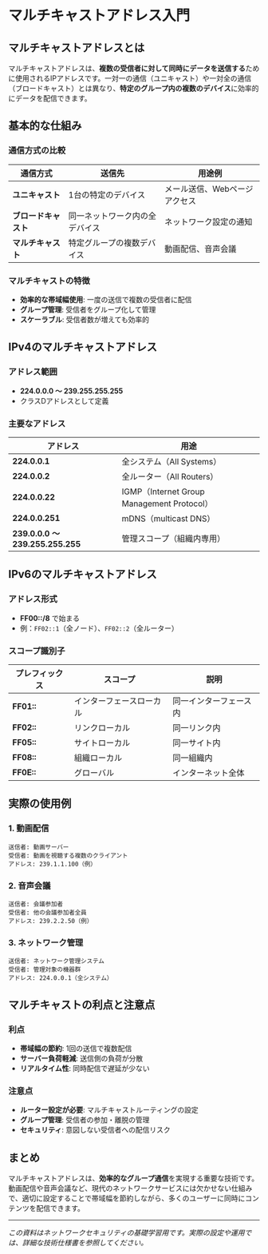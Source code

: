 # マルチキャストアドレス入門

## マルチキャストアドレスとは

マルチキャストアドレスは、**複数の受信者に対して同時にデータを送信する**ために使用されるIPアドレスです。一対一の通信（ユニキャスト）や一対全の通信（ブロードキャスト）とは異なり、**特定のグループ内の複数のデバイス**に効率的にデータを配信できます。

## 基本的な仕組み

### 通信方式の比較

| 通信方式 | 送信先 | 用途例 |
|---------|--------|--------|
| **ユニキャスト** | 1台の特定のデバイス | メール送信、Webページアクセス |
| **ブロードキャスト** | 同一ネットワーク内の全デバイス | ネットワーク設定の通知 |
| **マルチキャスト** | 特定グループの複数デバイス | 動画配信、音声会議 |

### マルチキャストの特徴

- **効率的な帯域幅使用**: 一度の送信で複数の受信者に配信
- **グループ管理**: 受信者をグループ化して管理
- **スケーラブル**: 受信者数が増えても効率的

## IPv4のマルチキャストアドレス

### アドレス範囲
- **224.0.0.0 ～ 239.255.255.255**
- クラスDアドレスとして定義

### 主要なアドレス

| アドレス | 用途 |
|---------|------|
| **224.0.0.1** | 全システム（All Systems） |
| **224.0.0.2** | 全ルーター（All Routers） |
| **224.0.0.22** | IGMP（Internet Group Management Protocol） |
| **224.0.0.251** | mDNS（multicast DNS） |
| **239.0.0.0 ～ 239.255.255.255** | 管理スコープ（組織内専用） |

## IPv6のマルチキャストアドレス

### アドレス形式
- **FF00::/8** で始まる
- 例：`FF02::1`（全ノード）、`FF02::2`（全ルーター）

### スコープ識別子

| プレフィックス | スコープ | 説明 |
|---------------|---------|------|
| **FF01::** | インターフェースローカル | 同一インターフェース内 |
| **FF02::** | リンクローカル | 同一リンク内 |
| **FF05::** | サイトローカル | 同一サイト内 |
| **FF08::** | 組織ローカル | 同一組織内 |
| **FF0E::** | グローバル | インターネット全体 |

## 実際の使用例

### 1. 動画配信
```
送信者: 動画サーバー
受信者: 動画を視聴する複数のクライアント
アドレス: 239.1.1.100（例）
```

### 2. 音声会議
```
送信者: 会議参加者
受信者: 他の会議参加者全員
アドレス: 239.2.2.50（例）
```

### 3. ネットワーク管理
```
送信者: ネットワーク管理システム
受信者: 管理対象の機器群
アドレス: 224.0.0.1（全システム）
```

## マルチキャストの利点と注意点

### 利点
- **帯域幅の節約**: 1回の送信で複数配信
- **サーバー負荷軽減**: 送信側の負荷が分散
- **リアルタイム性**: 同時配信で遅延が少ない

### 注意点
- **ルーター設定が必要**: マルチキャストルーティングの設定
- **グループ管理**: 受信者の参加・離脱の管理
- **セキュリティ**: 意図しない受信者への配信リスク

## まとめ

マルチキャストアドレスは、**効率的なグループ通信**を実現する重要な技術です。動画配信や音声会議など、現代のネットワークサービスには欠かせない仕組みで、適切に設定することで帯域幅を節約しながら、多くのユーザーに同時にコンテンツを配信できます。

---

*この資料はネットワークセキュリティの基礎学習用です。実際の設定や運用では、詳細な技術仕様書を参照してください。*
